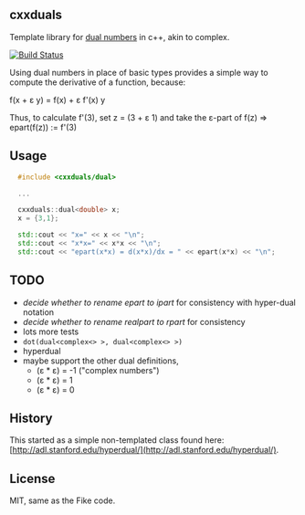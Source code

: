 ## cxxduals
Template library for [dual numbers](http://en.wikipedia.org/wiki/Dual_number) in c++, akin to complex.

[![Build Status](https://api.travis-ci.org/tesch1/cxxduals.svg?branch=master)](http://travis-ci.org/tesch1/cxxduals)

Using dual numbers in place of basic types provides a simple way to compute the derivative of a function, because:

f(x + &epsilon; y) = f(x) + &epsilon; f'(x) y

Thus, to calculate f'(3), set z = (3 + &epsilon; 1) and take the &epsilon;-part of f(z) => epart(f(z)) := f'(3)

## Usage

```cpp
  #include <cxxduals/dual>

  ...

  cxxduals::dual<double> x;
  x = {3,1};

  std::cout << "x=" << x << "\n";
  std::cout << "x*x=" << x*x << "\n";
  std::cout << "epart(x*x) = d(x*x)/dx = " << epart(x*x) << "\n";
```

## TODO
- *decide whether to rename epart to ipart* for consistency with hyper-dual notation
- *decide whether to rename realpart to rpart* for consistency
- lots more tests
- `dot(dual<complex<> >, dual<complex<> >)`
- hyperdual
- maybe support the other dual definitions, 
  - (&epsilon; * &epsilon;) = -1  ("complex numbers")
  - (&epsilon; * &epsilon;) = 1
  - (&epsilon; * &epsilon;) = 0

## History
This started as a simple non-templated class found here: 
[http://adl.stanford.edu/hyperdual/](http://adl.stanford.edu/hyperdual/).

## License
MIT, same as the Fike code.
